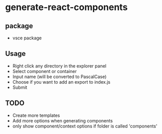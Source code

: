# generate-react-components

## package

-   vsce package

## Usage

-   Right click any directory in the explorer panel
-   Select component or container
-   Input name (will be converted to PascalCase)
-   Choose if you want to add an export to index.js
-   Submit

## TODO

-   Create more templates
-   Add more options when generating components
-   only show component/context options if folder is called 'components'
